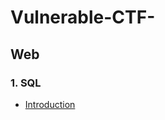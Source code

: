 # Vulnerable-CTF-

## Web

### 1. SQL
- [Introduction](https://github.com/tinasahara1/Vulnerable-CTF-/blob/d374497d5d8b61e93f5497c75c3f1afe69114254/SQL/Lythuyet.md)

